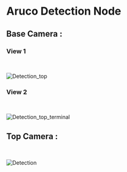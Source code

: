 
# Aruco Detection Node #
<h2>Base Camera : </h2>
<h3>View 1</h3>
<br>

![Detection_top](https://user-images.githubusercontent.com/75236655/157611729-46360e98-6097-450b-abea-1cbafca4193f.png)
<h3>View 2</h3>
<br>

![Detection_top_terminal](https://user-images.githubusercontent.com/75236655/157611789-690cc38f-fdb0-4282-bbf2-a477998ef6d5.png)

<h2>Top Camera : </h2>
<br>

![Detection](https://user-images.githubusercontent.com/75236655/157611832-dbd590d1-4b57-447e-8026-21dcc8c91812.png)



